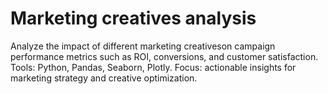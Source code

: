 # Marketing creatives analysis

Analyze the impact of different marketing creativeson campaign performance metrics such as ROI, conversions, and customer satisfaction. Tools: Python, Pandas, Seaborn, Plotly. Focus: actionable insights for marketing strategy and creative optimization.
